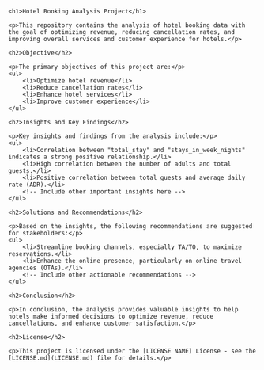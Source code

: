 <!DOCTYPE html>
<html>

<head>
    <title>Hotel Booking Analysis Readme</title>
</head>

<body>

    <h1>Hotel Booking Analysis Project</h1>

    <p>This repository contains the analysis of hotel booking data with the goal of optimizing revenue, reducing cancellation rates, and improving overall services and customer experience for hotels.</p>

    <h2>Objective</h2>

    <p>The primary objectives of this project are:</p>
    <ul>
        <li>Optimize hotel revenue</li>
        <li>Reduce cancellation rates</li>
        <li>Enhance hotel services</li>
        <li>Improve customer experience</li>
    </ul>

    <h2>Insights and Key Findings</h2>

    <p>Key insights and findings from the analysis include:</p>
    <ul>
        <li>Correlation between "total_stay" and "stays_in_week_nights" indicates a strong positive relationship.</li>
        <li>High correlation between the number of adults and total guests.</li>
        <li>Positive correlation between total guests and average daily rate (ADR).</li>
        <!-- Include other important insights here -->
    </ul>

    <h2>Solutions and Recommendations</h2>

    <p>Based on the insights, the following recommendations are suggested for stakeholders:</p>
    <ul>
        <li>Streamline booking channels, especially TA/TO, to maximize reservations.</li>
        <li>Enhance the online presence, particularly on online travel agencies (OTAs).</li>
        <!-- Include other actionable recommendations -->
    </ul>

    <h2>Conclusion</h2>

    <p>In conclusion, the analysis provides valuable insights to help hotels make informed decisions to optimize revenue, reduce cancellations, and enhance customer satisfaction.</p>

    <h2>License</h2>

    <p>This project is licensed under the [LICENSE NAME] License - see the [LICENSE.md](LICENSE.md) file for details.</p>

</body>

</html>
